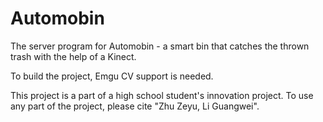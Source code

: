 # Automobin
The server program for Automobin - a smart bin that catches the thrown trash with the help of a Kinect.

To build the project, Emgu CV support is needed.

This project is a part of a high school student's innovation project. To use any part of the project, please cite "Zhu Zeyu, Li Guangwei".
